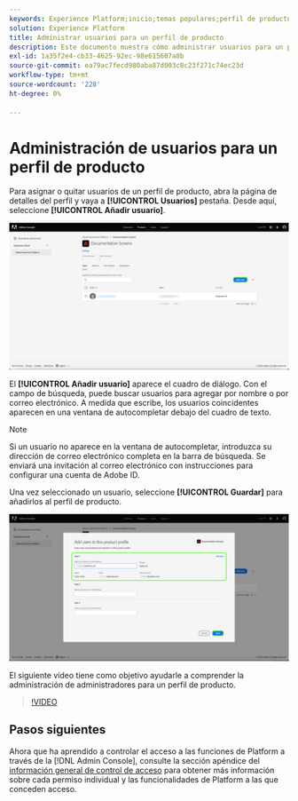 ```yaml
---
keywords: Experience Platform;inicio;temas populares;perfil de producto
solution: Experience Platform
title: Administrar usuarios para un perfil de producto
description: Este documento muestra cómo administrar usuarios para un perfil de producto en la interfaz de usuario de Adobe Experience Platform.
exl-id: 1a35f2e4-cb33-4625-92ec-98e615607a8b
source-git-commit: ea79ac7fecd980aba87d003c8c23f271c74ec23d
workflow-type: tm+mt
source-wordcount: '228'
ht-degree: 0%

---
```


# Administración de usuarios para un perfil de producto

Para asignar o quitar usuarios de un perfil de producto, abra la página de detalles del perfil y vaya a **[!UICONTROL Usuarios]** pestaña. Desde aquí, seleccione **[!UICONTROL Añadir usuario]**.

![La página de detalles del perfil de producto que muestra los usuarios enumerados en la [!UICONTROL Usuarios] pestaña.](../images/add-user.png)

El **[!UICONTROL Añadir usuario]** aparece el cuadro de diálogo. Con el campo de búsqueda, puede buscar usuarios para agregar por nombre o por correo electrónico. A medida que escribe, los usuarios coincidentes aparecen en una ventana de autocompletar debajo del cuadro de texto.

>[!NOTE]
>
>Si un usuario no aparece en la ventana de autocompletar, introduzca su dirección de correo electrónico completa en la barra de búsqueda. Se enviará una invitación al correo electrónico con instrucciones para configurar una cuenta de Adobe ID.

Una vez seleccionado un usuario, seleccione **[!UICONTROL Guardar]** para añadirlos al perfil de producto.

![Añada usuarios a la página de perfil de productos resaltando los detalles del usuario.](../images/save-user.png)

El siguiente vídeo tiene como objetivo ayudarle a comprender la administración de administradores para un perfil de producto.

>[!VIDEO](https://video.tv.adobe.com/v/333860/?learn=on)

## Pasos siguientes

Ahora que ha aprendido a controlar el acceso a las funciones de Platform a través de la [!DNL Admin Console], consulte la sección apéndice del [información general de control de acceso](../home.md) para obtener más información sobre cada permiso individual y las funcionalidades de Platform a las que conceden acceso.

